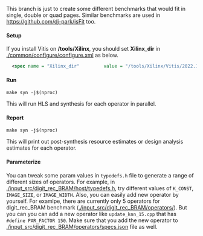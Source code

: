 This branch is just to create some different benchmarks that would fit in single, double or quad pages.
Similar benchmarks are used in https://github.com/dj-park/isFit too.

#### Setup
If you install Vitis on **/tools/Xilinx**, you should set **Xilinx_dir** 
in [./common/configure/configure.xml](./common/configure/configure.xml) as below.
```xml
  <spec name = "Xilinx_dir"         value = "/tools/Xilinx/Vitis/2022.1/settings64.sh" />
```

#### Run
   ```
   make syn -j$(nproc)
   ```
This will run HLS and synthesis for each operator in parallel.

#### Report
   ```
   make syn -j$(nproc)
   ```
This will print out post-synthesis resource estimates or design analysis estimates for each operator.

#### Parameterize
You can tweak some param values in `typedefs.h` file to generate a range of different sizes of operators.
For example, in [./input_src/digit_rec_BRAM/host/typedefs.h](./input_src/digit_rec_BRAM/host/typedefs.h),
try different values of `K_CONST`, `IMAGE_SIZE`, or `IMAGE_WIDTH`.
Also, you can easily add new operator by yourself. 
For examlpe, there are currently only 5 operators for digit_rec_BRAM benchmark ([./input_src/digit_rec_BRAM/operators/](./input_src/digit_rec_BRAM/operators/)).
But you can you can add a new operator like `update_knn_15.cpp` that has `#define PAR_FACTOR 150`.
Make sure that you add the new operator to [./input_src/digit_rec_BRAM/operators/specs.json](./input_src/digit_rec_BRAM/operators/specs.json) file as well.

